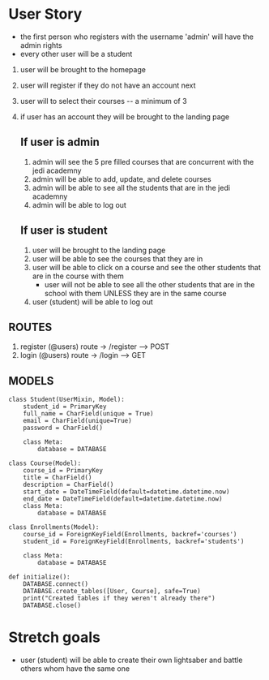 # User Story

- the first person who registers with the username 'admin' will have the admin rights
- every other user will be a student

1. user will be brought to the homepage
2. user will register if they do not have an account next
3. user will to select their courses -- a minimum of 3
4. if user has an account they will be brought to the landing page

   ## If user is admin

   1. admin will see the 5 pre filled courses that are concurrent with the jedi academny
   2. admin will be able to add, update, and delete courses
   3. admin will be able to see all the students that are in the jedi academny
   4. admin will be able to log out

   ## If user is student

   1. user will be brought to the landing page
   2. user will be able to see the courses that they are in
   3. user will be able to click on a course and see the other students that are in the course with them
      - user will not be able to see all the other students that are in the school with them UNLESS they are in the same course
   4. user (student) will be able to log out

## ROUTES

1. register (@users) route -> /register --> POST
2. login (@users) route -> /login --> GET

## MODELS

```
class Student(UserMixin, Model):
    student_id = PrimaryKey
    full_name = CharField(unique = True)
    email = CharField(unique=True)
    password = CharField()

    class Meta:
        database = DATABASE
```

```
class Course(Model):
    course_id = PrimaryKey
    title = CharField()
    description = CharField()
    start_date = DateTimeField(default=datetime.datetime.now)
    end_date = DateTimeField(default=datetime.datetime.now)
    class Meta:
        database = DATABASE
```

```
class Enrollments(Model):
    course_id = ForeignKeyField(Enrollments, backref='courses')
    student_id = ForeignKeyField(Enrollments, backref='students')

    class Meta:
        database = DATABASE
```

```
def initialize():
    DATABASE.connect()
    DATABASE.create_tables([User, Course], safe=True)
    print("Created tables if they weren't already there")
    DATABASE.close()
```

# Stretch goals

- user (student) will be able to create their own lightsaber and battle others whom have the same one
